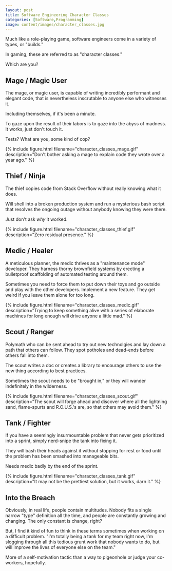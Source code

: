 ```yaml
---
layout: post
title: Software Engineering Character Classes
categories: [Software,Programming]
image: content/images/character_classes.jpg
---
```


Much like a role-playing game, software engineers come in a variety of types, or "builds."

In gaming, these are referred to as "character classes."

Which are you?

## Mage / Magic User

The mage, or magic user, is capable of writing incredibly performant and elegant code, that is nevertheless inscrutable to anyone else who witnesses it.

Including themselves, if it's been a minute.

To gaze upon the result of their labors is to gaze into the abyss of madness. It works, just don't touch it.

Tests? What are you, some kind of cop?

{% include figure.html filename="character_classes_mage.gif" description="Don't bother asking a mage to explain code they wrote over a year ago." %}

## Thief / Ninja

The thief copies code from Stack Overflow without really knowing what it does.

Will shell into a broken production system and run a mysterious bash script that resolves the ongoing outage without anybody knowing they were there.

Just don't ask _why_ it worked.

{% include figure.html filename="character_classes_thief.gif" description="Zero residual presence." %}

## Medic / Healer

A meticulous planner, the medic thrives as a "maintenance mode" developer. They harness thorny brownfield systems by erecting a bulletproof scaffolding of automated testing around them.

Sometimes you need to force them to put down their toys and go outside and play with the other developers. Implement a new feature. They get weird if you leave them alone for too long.

{% include figure.html filename="character_classes_medic.gif" description="Trying to keep something alive with a series of elaborate machines for long enough will drive anyone a little mad." %}

## Scout / Ranger

Polymath who can be sent ahead to try out new technolgies and lay down a path that others can follow. They spot potholes and dead-ends before others fall into them.

The scout writes a doc or creates a library to encourage others to use the new thing according to best practices.

Sometimes the scout needs to be "brought in," or they will wander indefinitely in the wilderness.

{% include figure.html filename="character_classes_scout.gif" description="The scout will forge ahead and discover where all the lightning sand, flame-spurts and R.O.U.S.'s are, so that others may avoid them." %}

## Tank / Fighter

If you have a seemingly insurmountable problem that never gets prioritized into a sprint, simply nerd-snipe the tank into fixing it.

They will bash their heads against it without stopping for rest or food until the problem has been smashed into manageable bits.

Needs medic badly by the end of the sprint.

{% include figure.html filename="character_classes_tank.gif" description="It may not be the prettiest solution, but it works, darn it." %}

## Into the Breach

Obviously, in real life, people contain multitudes. Nobody fits a single narrow "type" definition all the time, and people are constantly growing and changing. The only constant is change, right?

But, I find it kind of fun to think in these terms sometimes when working on a difficult problem. "I'm totally being a tank for my team right now, I'm slogging through all this tedious grunt work that nobody wants to do, but will improve the lives of everyone else on the team."

More of a self-motivation tactic than a way to pigeonhole or judge your co-workers, hopefully.